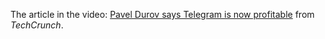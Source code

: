 The article in the video: [Pavel Durov says Telegram is now profitable](https://techcrunch.com/2024/12/23/pavel-durov-says-telegram-is-now-profitable/)
from _TechCrunch_.
